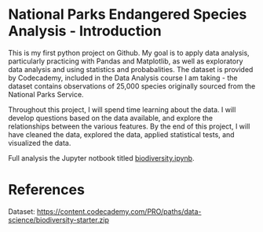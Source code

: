 # National Parks Endangered Species Analysis - Introduction

This is my first python project on Github. My goal is to apply data analysis, particularly practicing with Pandas and Matplotlib, as well as exploratory data analysis and using statistics and probabalities. The dataset is provided by Codecademy, included in the Data Analysis course I am taking - the dataset contains observations of 25,000 species originally sourced from the National Parks Service.

Throughout this project, I will spend time learning about the data. I will develop questions based on the data available, and explore the relationships between the various features. By the end of this project, I will have cleaned the data, explored the data, applied statistical tests, and visualized the data. 

Full analysis the Jupyter notbook titled [biodiversity.ipynb](https://github.com/SoManyDistractions/BioDiversity-Project/blob/main/Analysis/biodiversity.ipynb).

# References

Dataset: https://content.codecademy.com/PRO/paths/data-science/biodiversity-starter.zip  


